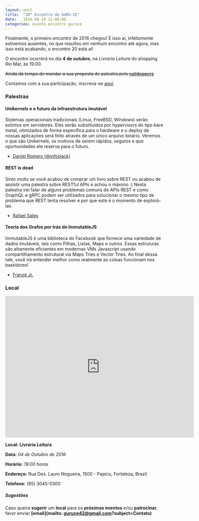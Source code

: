 ```yaml
---
layout: post
title:  "20° Encontro do GURU-CE"
date:   2016-09-19 12:00:00
categories: evento encontro guruce
---
```


Finalmente, o primeiro encontro de 2016 chegou! É isso aí, infelizmente estivemos ausentes, no que resultou em nenhum encontro até agora, mas isso está acabando, o encontro 20 está aí!

O encontro ocorrerá no dia **4 de outubro**, na _Livraria Leitura_ do shopping Rio Mar, às 19:00.

~~Ainda dá tempo de mandar a sua proposta de palestra pelo [call4paperz](#)~~

Contamos com a sua participação, inscreva-se [aqui](https://www.eventick.com.br/20o-encontro-do-guru-ce).


### Palestras


#### Unikernels e o futuro da infraestrutura imutável

Sistemas operacionais tradicionais (Linux, FreeBSD, Windows) serão extintos em servidores. Eles serão substituídos por hypervisors do tipo bare metal, otimizados de forma específica para o hardware e o deploy de nossas aplicações será feito através de um único arquivo binário. Veremos o que são Unikernels, os motivos de serem rápidos, seguros e que oportunidades ele reserva para o futuro.

- [Daniel Romero (@infoslack)](https://twitter.com/infoslack)


#### REST is dead

Sinto muito se você acabou de comprar um livro sobre REST ou acabou de assistir uma palestra sobre RESTful APIs e achou o máximo :) Nesta palestra irei falar de alguns problemas comuns de APIs REST e como GraphQL e gRPC podem ser utilizados para solucionar o mesmo tipo de problema que REST tenta resolver e por que este é o momento de explorá-las.

- [Rafael Sales](https://twitter.com/rafaelsales)


#### Teoria dos Grafos por trás do ImmutableJS

ImmutableJS é uma biblioteca do Facebook que fornece uma variedade de dados imutáveis, tais como Pilhas, Listas, Maps e outros. Essas estruturas são altamente eficientes em modernas VMs Javascript usando compartilhamento estrutural via Maps Tries e Vector Tries. Ao final dessa talk, você irá entender melhor como realmente as coisas funcionam nos bastidores!

- [Franzé Jr.](https://twitter.com/franzejr)


### Local

<iframe src="https://www.google.com/maps/embed?pb=!1m18!1m12!1m3!1d3981.316164266851!2d-38.47433537609065!3d-3.7411296494958632!2m3!1f0!2f0!3f0!3m2!1i1024!2i768!4f13.1!3m3!1m2!1s0x7c74633df165c69%3A0xd1e1d94fdaff84f0!2sLivraria+Leitura!5e0!3m2!1sen!2sbr!4v1474233491274" width="600" height="450" frameborder="0" style="border:0" allowfullscreen></iframe>

__Local:__ __Livraria Leitura__

__Data:__ _04 de Outubro de 2016_

__Horário:__ _19:00 horas_

__Endereço:__ Rua Des. Lauro Nogueira, 1500 - Papicu, Fortaleza, Brazil

__Telefone:__ (85) 3045-0300


##### Sugestões

Caso queira __sugerir__ um __local__ para os __próximos eventos__ e/ou __patrocinar__, favor enviar __[email](mailto:	guruce42@gmail.com?subject=Contato)__
